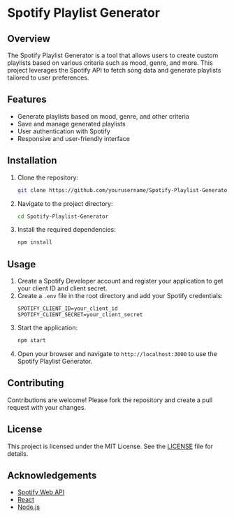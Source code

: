 # Spotify Playlist Generator

## Overview
The Spotify Playlist Generator is a tool that allows users to create custom playlists based on various criteria such as mood, genre, and more. This project leverages the Spotify API to fetch song data and generate playlists tailored to user preferences.

## Features
- Generate playlists based on mood, genre, and other criteria
- Save and manage generated playlists
- User authentication with Spotify
- Responsive and user-friendly interface

## Installation
1. Clone the repository:
    ```bash
    git clone https://github.com/yourusername/Spotify-Playlist-Generator.git
    ```
2. Navigate to the project directory:
    ```bash
    cd Spotify-Playlist-Generator
    ```
3. Install the required dependencies:
    ```bash
    npm install
    ```

## Usage
1. Create a Spotify Developer account and register your application to get your client ID and client secret.
2. Create a `.env` file in the root directory and add your Spotify credentials:
    ```
    SPOTIFY_CLIENT_ID=your_client_id
    SPOTIFY_CLIENT_SECRET=your_client_secret
    ```
3. Start the application:
    ```bash
    npm start
    ```
4. Open your browser and navigate to `http://localhost:3000` to use the Spotify Playlist Generator.

## Contributing
Contributions are welcome! Please fork the repository and create a pull request with your changes.

## License
This project is licensed under the MIT License. See the [LICENSE](LICENSE) file for details.

## Acknowledgements
- [Spotify Web API](https://developer.spotify.com/documentation/web-api/)
- [React](https://reactjs.org/)
- [Node.js](https://nodejs.org/)
